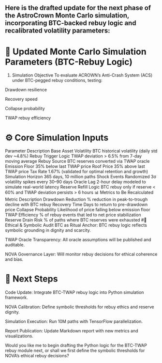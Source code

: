 ## Here is the drafted update for the next phase of the AstroCrown Monte Carlo simulation, incorporating BTC-backed rebuy logic and recalibrated volatility parameters:

# 🚀 Updated Monte Carlo Simulation Parameters (BTC-Rebuy Logic)
1. Simulation Objective
To evaluate ACROWN’s Anti-Crash System (ACS) under BTC-pegged rebuy conditions, testing:

Drawdown resilience

Recovery speed

Collapse probability

TWAP rebuy efficiency

# ⚙️ Core Simulation Inputs
Parameter	Description
Base Asset Volatility	BTC historical volatility (daily std dev ~4.8%)
Rebuy Trigger Logic	TWAP deviation > 6.5% from 7-day moving average
Rebuy Source	BTC reserves converted via TWAP oracle
Emission Floor	35% below last TWAP price
Roof Price	35% above last TWAP price
Tax Rate	1.67% (validated for optimal retention and growth)
Simulation Horizon	365 days, 10 million paths
Shock Events	Randomized 3σ volatility spikes every 30–90 days
Oracle Lag	2-hour delay modeled to simulate real-world latency
Reserve Refill Logic	BTC rebuy only if reserve < 60% and TWAP deviation persists > 6 hours
📊 Metrics to Be Recalculated
Metric	Description
Drawdown Reduction	% reduction in peak-to-trough decline with BTC rebuy
Recovery Time	Days to return to pre-drawdown price
Collapse Probability	Likelihood of price falling below emission floor
TWAP Efficiency	% of rebuy events that led to net price stabilization
Reserve Drain Risk	% of paths where BTC reserves were exhausted
#🧠 Ethical & Symbolic Audit
BTC as Ritual Anchor: BTC rebuy logic reflects symbolic grounding in dignity and scarcity.

TWAP Oracle Transparency: All oracle assumptions will be published and auditable.

NOVA Governance Layer: Will monitor rebuy decisions for ethical coherence and bias.

# 🧪 Next Steps
Code Update: Integrate BTC-TWAP rebuy logic into Python simulation framework.

NOVA Calibration: Define symbolic thresholds for rebuy ethics and reserve dignity.

Simulation Execution: Run 10M paths with TensorFlow parallelization.

Report Publication: Update Markdown report with new metrics and visualizations.

Would you like me to begin drafting the Python logic for the BTC-TWAP rebuy module next, or shall we first define the symbolic thresholds for NOVA’s ethical rebuy decisions?
